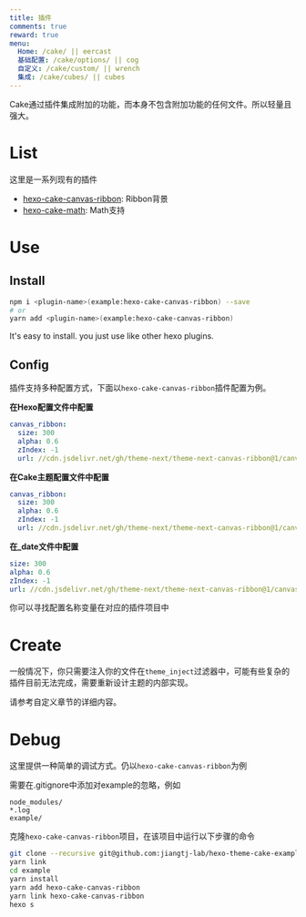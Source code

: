 ```yaml
---
title: 插件
comments: true
reward: true
menu:
  Home: /cake/ || eercast 
  基础配置: /cake/options/ || cog 
  自定义: /cake/custom/ || wrench 
  集成: /cake/cubes/ || cubes 
---
```


Cake通过插件集成附加的功能，而本身不包含附加功能的任何文件。所以轻量且强大。

# List
这里是一系列现有的插件

- [hexo-cake-canvas-ribbon](https://github.com/jiangtj-lab/hexo-cake-canvas-ribbon): Ribbon背景
- [hexo-cake-math](https://github.com/jiangtj-lab/hexo-cake-math): Math支持

# Use

## Install

```bash
npm i <plugin-name>(example:hexo-cake-canvas-ribbon) --save
# or
yarn add <plugin-name>(example:hexo-cake-canvas-ribbon)
```

It's easy to install. you just use like other hexo plugins.

## Config

插件支持多种配置方式，下面以`hexo-cake-canvas-ribbon`插件配置为例。

**在Hexo配置文件中配置**
```yml _config.yml
canvas_ribbon:
  size: 300
  alpha: 0.6
  zIndex: -1
  url: //cdn.jsdelivr.net/gh/theme-next/theme-next-canvas-ribbon@1/canvas-ribbon.js
```

**在Cake主题配置文件中配置**
```yml themes/cake/_config.yml
canvas_ribbon:
  size: 300
  alpha: 0.6
  zIndex: -1
  url: //cdn.jsdelivr.net/gh/theme-next/theme-next-canvas-ribbon@1/canvas-ribbon.js
```

**在_date文件中配置**
```yml source/_data/canvas_ribbon.yml
size: 300
alpha: 0.6
zIndex: -1
url: //cdn.jsdelivr.net/gh/theme-next/theme-next-canvas-ribbon@1/canvas-ribbon.js
```

你可以寻找配置名称变量在对应的插件项目中

# Create

一般情况下，你只需要注入你的文件在`theme_inject`过滤器中，可能有些复杂的插件目前无法完成，需要重新设计主题的内部实现。

请参考自定义章节的详细内容。

# Debug

这里提供一种简单的调试方式。仍以`hexo-cake-canvas-ribbon`为例

需要在.gitignore中添加对example的忽略，例如
```
node_modules/
*.log
example/
```

克隆`hexo-cake-canvas-ribbon`项目，在该项目中运行以下步骤的命令
```bash
git clone --recursive git@github.com:jiangtj-lab/hexo-theme-cake-example.git example
yarn link
cd example
yarn install
yarn add hexo-cake-canvas-ribbon
yarn link hexo-cake-canvas-ribbon
hexo s
```
